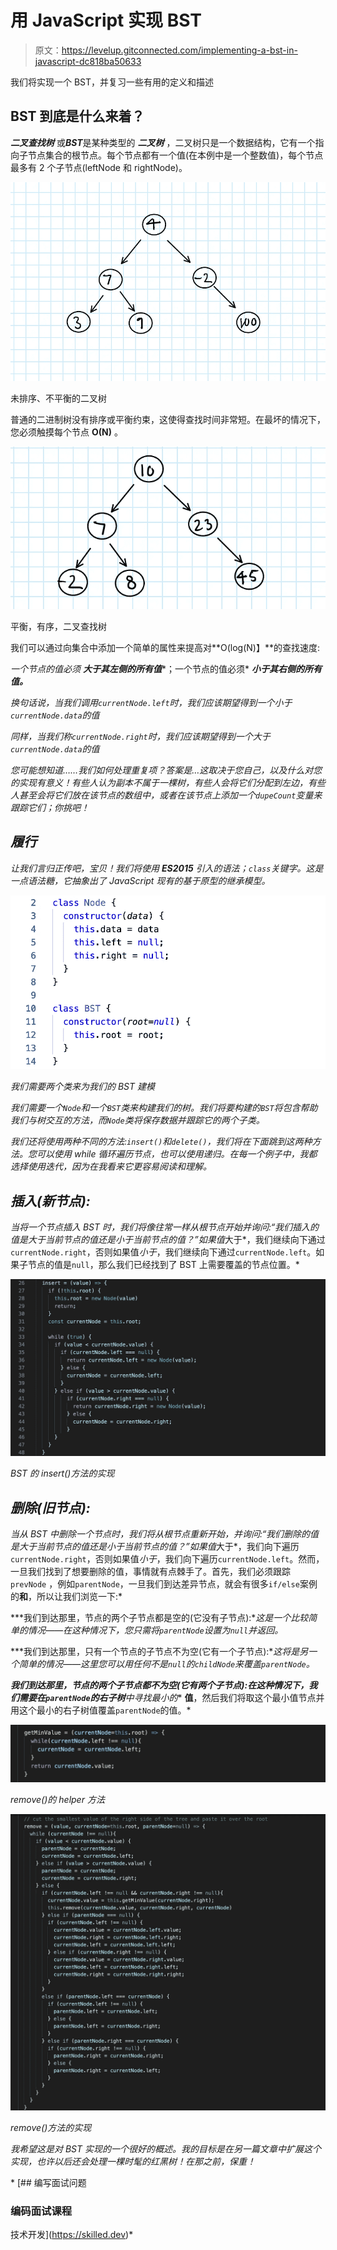 # 用 JavaScript 实现 BST

> 原文：<https://levelup.gitconnected.com/implementing-a-bst-in-javascript-dc818ba50633>

我们将实现一个 BST，并复习一些有用的定义和描述

## BST 到底是什么来着？

***二叉查找树*** 或***BST***是某种类型的 ***二叉树*** ，二叉树只是一个数据结构，它有一个指向子节点集合的根节点。每个节点都有一个值(在本例中是一个整数值)，每个节点最多有 2 个子节点(leftNode 和 rightNode)。

![](img/86310c220841d06f33228ffd8c91301b.png)

未排序、不平衡的二叉树

普通的二进制树没有排序或平衡约束，这使得查找时间非常短。在最坏的情况下，您必须触摸每个节点 **O(N)** 。

![](img/90b508c78f3771071e1fd7af07faaa1c.png)

平衡，有序，二叉查找树

我们可以通过向集合中添加一个简单的属性来提高对**O(log(N)】**的查找速度:

*一个节点的值必须* ***大于其左侧的所有值****；一个节点的值必须* ***小于其右侧的所有值。***

*换句话说，当我们调用`currentNode.left`时，我们应该期望得到一个小于 `currentNode.data`的值*

*同样，当我们称`currentNode.right`时，我们应该期望得到一个大于 `currentNode.data`的值*

*您可能想知道……我们如何处理重复项？答案是…这取决于您自己，以及什么对您的实现有意义！有些人认为副本不属于一棵树，有些人会将它们分配到左边，有些人甚至会将它们放在该节点的数组中，或者在该节点上添加一个`dupeCount`变量来跟踪它们；你挑吧！*

## *履行*

*让我们言归正传吧，宝贝！我们将使用 **ES2015** 引入的语法；`class`关键字。这是一点语法糖，它抽象出了 JavaScript 现有的基于原型的继承模型。*

*![](img/f2e714ca6abf726c62eb94628b158bd9.png)*

*我们需要两个类来为我们的 BST 建模*

*我们需要一个`Node`和一个`BST`类来构建我们的树。我们将要构建的`BST`将包含帮助我们与树交互的方法，而`Node`类将保存数据并跟踪它的两个子类。*

*我们还将使用两种不同的方法:`insert()`和`delete()`，我们将在下面跳到这两种方法。您可以使用 while 循环遍历节点，也可以使用递归。在每一个例子中，我都选择使用迭代，因为在我看来它更容易阅读和理解。*

## *插入(新节点):*

*当将一个节点插入 BST 时，我们将像往常一样从根节点开始并询问:“我们插入的值是大于当前节点的值还是小于当前节点的值？”如果值*大于*，我们继续向下通过`currentNode.right`，否则如果值*小于*，我们继续向下通过`currentNode.left`。如果子节点的值是`null`，那么我们已经找到了 BST 上需要覆盖的节点位置。*

*![](img/ba054406348e89e3987831449b058d0a.png)*

*BST 的 insert()方法的实现*

## *删除(旧节点):*

*当从 BST 中删除一个节点时，我们将从根节点重新开始，并询问:“我们删除的值是大于当前节点的值还是小于当前节点的值？”如果值*大于*，我们向下遍历`currentNode.right`，否则如果值*小于*，我们向下遍历`currentNode.left`。然而，一旦我们找到了想要删除的值，事情就有点棘手了。首先，我们必须跟踪`prevNode` ，例如`parentNode`，一旦我们到达差异节点，就会有很多`if/else`案例的**和**，所以让我们浏览一下:*

***我们到达那里，节点的两个子节点都是空的(它没有子节点):**这是一个比较简单的情况——在这种情况下，您只需将`parentNode`设置为`null`并返回。*

***我们到达那里，只有一个节点的子节点不为空(它有一个子节点):**这将是另一个简单的情况——这里您可以用任何不是`null`的`childNode`来覆盖`parentNode`。*

***我们到达那里，节点的两个子节点都不为空(它有两个子节点):**在这种情况下，我们需要在`parentNode`的**右子树**中寻找**最小的** **值**，然后我们将取这个最小值节点并用这个最小的右子树值覆盖`parentNode`的值。*

*![](img/41413dfb547954f333fa376cbf4b915a.png)*

*remove()的 helper 方法*

*![](img/794b78ddc08a64ce69e139c6241d9fa4.png)*

*remove()方法的实现*

*我希望这是对 BST 实现的一个很好的概述。我的目标是在另一篇文章中扩展这个实现，也许以后还会处理一棵时髦的红黑树！在那之前，保重！*

*[](https://skilled.dev) [## 编写面试问题

### 编码面试课程

技术开发](https://skilled.dev)*